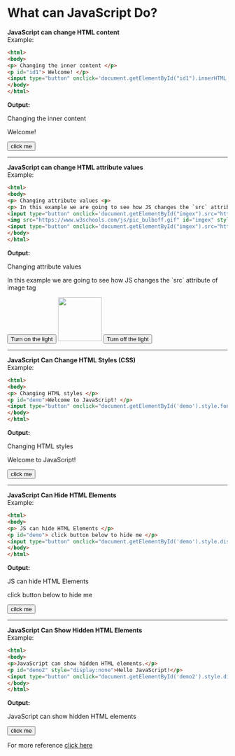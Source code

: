 # What can JavaScript Do?

**JavaScript can change HTML content**
<br>
Example: 
```html
<html>
<body>
<p> Changing the inner content </p>
<p id="id1"> Welcome! </p>
<input type="button" onclick='document.getElementById("id1").innerHTML = "Hello JavaScript!"' value='click me'>
</body>
</html>
```
__Output:__
<html>
<body>
<p> Changing the inner content </p>
<p id="id1"> Welcome! </p>
<input type="button" onclick='document.getElementById("id1").innerHTML = "Hello JavaScript!"' value='click me'> 
</body>
</html>

---

**JavaScript can change HTML attribute values**
<br>
Example:
```html
<html>
<body> 
<p> Changing attribute values <p>
<p> In this example we are going to see how JS changes the `src` attribute of image tag </p>
<input type="button" onclick='document.getElementById("imgex").src="https://www.w3schools.com/js/pic_bulbon.gif"' value="Turn on the light">
<img src="https://www.w3schools.com/js/pic_bulboff.gif" id="imgex" style="width:100px">
<input type="button" onclick='document.getElementById("imgex").src="https://www.w3schools.com/js/pic_bulboff.gif"' value="Turn off the light">
</body>
</html>
```
__Output:__
<html>
<body> 
<p> Changing attribute values <p>
<p> In this example we are going to see how JS changes the `src` attribute of image tag </p>
<input type="button" onclick='document.getElementById("imgex").src="https://www.w3schools.com/js/pic_bulbon.gif"' value="Turn on the light">
<img src="https://www.w3schools.com/js/pic_bulboff.gif" id="imgex" style="width:100px">
<input type="button" onclick='document.getElementById("imgex").src="https://www.w3schools.com/js/pic_bulboff.gif"' value="Turn off the light">
</body>
</html>

---

**JavaScript Can Change HTML Styles (CSS)**
<br>
Example:
```html
<html>
<body>
<p> Changing HTML styles </p>
<p id="demo">Welcome to JavaScript! </p>
<input type="button" onclick="document.getElementById('demo').style.fontSize = '25px'" value="click me">
</body>
</html>
```
__Output:__
<html>
<body>
<p> Changing HTML styles </p>
<p id="demo">Welcome to JavaScript! </p>
<input type="button" onclick="document.getElementById('demo').style.fontSize = '25px'" value="click me">
</body>
</html>

---

**JavaScript Can Hide HTML Elements**
<br>
Example:
```html
<html>
<body>
<p> JS can hide HTML Elements </p>
<p id="demo"> click button below to hide me </p>
<input type="button" onclick="document.getElementById('demo').style.display='none'" value="cilck me">
</body>
</html>
```
__Output:__
<html>
<body>
<p> JS can hide HTML Elements </p>
<p id='demo1'> click button below to hide me </p>
<input type="button" onclick="document.getElementById('demo1').style.display='none'" value="cilck me">
</body>
</html>

---
**JavaScript Can Show Hidden HTML Elements**
<br>
Example:
```html
<html>
<body>
<p>JavaScript can show hidden HTML elements.</p>
<p id="demo2" style="display:none">Hello JavaScript!</p>
<input type="button" onclick="document.getElementById('demo2').style.display='block'" value="click me">
</body>
</html> 
```
__Output:__
<html>
<body>
<p>JavaScript can show hidden HTML elements</p>
<p id="demo2" style="display:none">Hello JavaScript!</p>
<input type="button" onclick="document.getElementById('demo2').style.display='block'" value="click me">
</body>
</html>

For more reference [click here](https://www.w3schools.com/js/js_intro.asp "w3 schools js intro")